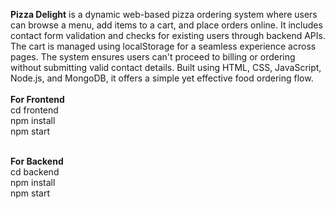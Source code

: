 <b>Pizza Delight</b> is a dynamic web-based pizza ordering system where users can browse a menu, add items to a cart, and place orders online. It includes contact form validation and checks for existing users through backend APIs. The cart is managed using localStorage for a seamless experience across pages. The system ensures users can't proceed to billing or ordering without submitting valid contact details. Built using HTML, CSS, JavaScript, Node.js, and MongoDB, it offers a simple yet effective food ordering flow.<br><br>
<b>For Frontend </b><br>
cd frontend<br>
npm install<br>
npm start<br><br>

<b>For Backend</b><br>
cd backend<br>
npm install<br>
npm start
